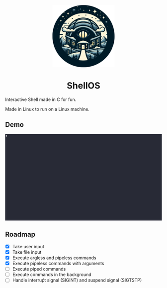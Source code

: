 <div align="center">
  
<img src="./logo.png" alt="ShellOS" width=200>

# ShellOS

</div>

Interactive Shell made in C for fun.

Made in Linux to run on a Linux machine.

## Demo

<div align="center">

<img src="./demo.gif" alt="Run simple commands in ShellOS">

</div>

## Roadmap

- [x] Take user input
- [x] Take file input
- [x] Execute argless and pipeless commands
- [x] Execute pipeless commands with arguments
- [ ] Execute piped commands
- [ ] Execute commands in the background
- [ ] Handle interruṕt signal (SIGINT) and suspend signal (SIGTSTP)
